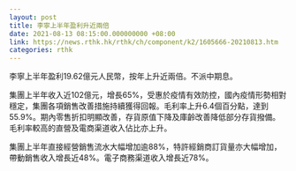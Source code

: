 ```yaml
---
layout: post
title: 李寧上半年盈利升近兩倍
date: 2021-08-13 08:15:00.000000000 +08:00
link: https://news.rthk.hk/rthk/ch/component/k2/1605666-20210813.htm
categories: rthk
---
```


李寧上半年盈利19.62億元人民幣，按年上升近兩倍。不派中期息。

集團上半年收入近102億元，增長65%，受惠於疫情有效防控，國內疫情形勢相對穩定，集團各項銷售改善措施持續獲得回報。毛利率上升6.4個百分點，達到55.9%。期內零售折扣明顯改善，存貨原值下降及庫齡改善降低部分存貨撥備。毛利率較高的直營及電商渠道收入佔比亦上升。

集團上半年直接經營銷售流水大幅增加逾88%，特許經銷商訂貨量亦大幅增加，帶動銷售收入增長近48%。電子商務渠道收入增長近78%。
